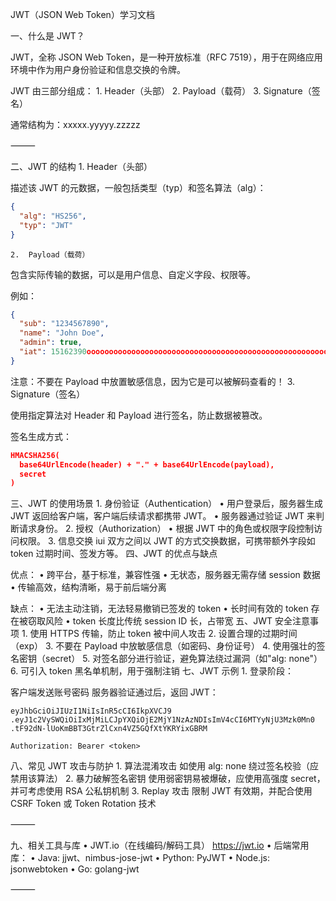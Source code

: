 JWT（JSON Web Token）学习文档

一、什么是 JWT？

JWT，全称 JSON Web Token，是一种开放标准（RFC 7519），用于在网络应用环境中作为用户身份验证和信息交换的令牌。

JWT 由三部分组成：
	1.	Header（头部）
	2.	Payload（载荷）
	3.	Signature（签名）

通常结构为：xxxxx.yyyyy.zzzzz

⸻

二、JWT 的结构
	1.	Header（头部）

描述该 JWT 的元数据，一般包括类型（typ）和签名算法（alg）：
```json
{
  "alg": "HS256",
  "typ": "JWT"
}
```
	2.	Payload（载荷）

包含实际传输的数据，可以是用户信息、自定义字段、权限等。

例如：
```json
{
  "sub": "1234567890",
  "name": "John Doe",
  "admin": true,
  "iat": 15162390ooooooooooooooooooooooooooooooooooooooooooooooooooooooooooooooooooooooooooooooooooooooooooooooooooooooooooooooooooooooooooooooooooooooooooooooooooooooooooooooooooooooooooooooooooooooooooooooooooooooooooooooooooooooooooooooooooooooooooooooooooooooooooooooooooooooooooooooooooooooooooooooooooooooooooooooooooooooooooooooooooooooooooooooooooo22
}
```
注意：不要在 Payload 中放置敏感信息，因为它是可以被解码查看的！
	3.	Signature（签名）

使用指定算法对 Header 和 Payload 进行签名，防止数据被篡改。

签名生成方式：
```json
HMACSHA256(
  base64UrlEncode(header) + "." + base64UrlEncode(payload),
  secret
)
```
三、JWT 的使用场景
	1.	身份验证（Authentication）
	•	用户登录后，服务器生成 JWT 返回给客户端，客户端后续请求都携带 JWT。
	•	服务器通过验证 JWT 来判断请求身份。
	2.	授权（Authorization）
	•	根据 JWT 中的角色或权限字段控制访问权限。
	3.	信息交换
iui	双方之间以 JWT 的方式交换数据，可携带额外字段如 token 过期时间、签发方等。
四、JWT 的优点与缺点

优点：
	•	跨平台，基于标准，兼容性强
	•	无状态，服务器无需存储 session 数据
	•	传输高效，结构清晰，易于前后端分离

缺点：
	•	无法主动注销，无法轻易撤销已签发的 token
	•	长时间有效的 token 存在被窃取风险
	•	token 长度比传统 session ID 长，占带宽
五、JWT 安全注意事项
	1.	使用 HTTPS 传输，防止 token 被中间人攻击
	2.	设置合理的过期时间（exp）
	3.	不要在 Payload 中放敏感信息（如密码、身份证号）
	4.	使用强壮的签名密钥（secret）
	5.	对签名部分进行验证，避免算法绕过漏洞（如"alg: none"）
	6.	可引入 token 黑名单机制，用于强制注销
七、JWT 示例
	1.	登录阶段：

客户端发送账号密码
服务器验证通过后，返回 JWT：
```
eyJhbGciOiJIUzI1NiIsInR5cCI6IkpXVCJ9
.eyJ1c2VySWQiOiIxMjMiLCJpYXQiOjE2MjY1NzAzNDIsImV4cCI6MTYyNjU3Mzk0Mn0
.tF92dN-lUoKmBBT3GtrZlCxn4VZ5GQfXtYKRYixGBRM
```

```
Authorization: Bearer <token>
```
八、常见 JWT 攻击与防护
	1.	算法混淆攻击
如使用 alg: none 绕过签名校验（应禁用该算法）
	2.	暴力破解签名密钥
使用弱密钥易被爆破，应使用高强度 secret，并可考虑使用 RSA 公私钥机制
	3.	Replay 攻击
限制 JWT 有效期，并配合使用 CSRF Token 或 Token Rotation 技术

⸻

九、相关工具与库
	•	JWT.io（在线编码/解码工具）
https://jwt.io
	•	后端常用库：
	•	Java: jjwt、nimbus-jose-jwt
	•	Python: PyJWT
	•	Node.js: jsonwebtoken
	•	Go: golang-jwt

⸻

